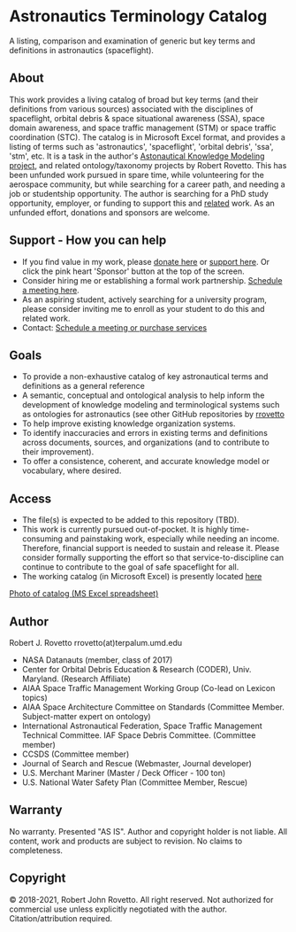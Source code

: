 # Astronautics Terminology Catalog
A listing, comparison and examination of generic but key terms and definitions in astronautics (spaceflight).

## About
This work provides a living catalog of broad but key terms (and their definitions from various sources) associated with the disciplines of spaceflight, orbital debris & space situational awareness (SSA), space domain awareness, and space traffic management (STM) or space traffic coordination (STC). The catalog is in Microsoft Excel format, and provides a listing of terms such as 'astronautics', 'spaceflight', 'orbital debris', 'ssa', 'stm', etc. It is a task in the author's [Astonautical Knowledge Modeling project](https://purl.org/space-ontology), and related ontology/taxonomy projects by Robert Rovetto. This has been unfunded work pursued in spare time, while volunteering for the aerospace community, but while searching for a career path, and needing a job or studentship opportunity. The author is searching for a PhD study opportunity, employer, or funding to support this and [related](https://ontospace.wordpress.com) work. As an unfunded effort, donations and sponsors are welcome. 

## Support - How you can help
 * If you find value in my work, please [donate here](https://tinyurl.com/y9qegjsh) or [support here](https://gogetfunding.com/knowledge-organization-services-ontology-terminology-metadata-concept-analysis/). Or click the pink heart 'Sponsor' button at the top of the screen.
* Consider hiring me or establishing a formal work partnership. [Schedule a meeting here](http://my.setmore.com/bookingpage/f18db686-98bb-41dd-9097-35218b2a1091/services/sb83f723d7838e4484783cc5a1c675f0e6eedf99d).
* As an aspiring student, actively searching for a university program, please consider inviting me to enroll as your student to do this and related work.
* Contact: [Schedule a meeting or purchase services](https://knowledgemodeling.setmore.com/)

## Goals
- To provide a non-exhaustive catalog of key astronautical terms and definitions as a general reference
- A semantic, conceptual and ontological analysis to help inform the development of knowledge modeling and terminological systems such as ontologies for astronautics (see other GitHub repositories by [rrovetto](https://github.com/rrovetto)
- To help improve existing knowledge organization systems.
- To identify inaccuracies and errors in existing terms and definitions across documents, sources, and organizations (and to contribute to their improvement).
- To offer a consistence, coherent, and accurate knowledge model or vocabulary, where desired. 

## Access
- The file(s) is expected to be added to this repository (TBD).
- This work is currently pursued out-of-pocket. It is highly time-consuming and painstaking work, especially while needing an income. Therefore, financial support is needed to sustain and release it. Please consider formally supporting the effort so that service-to-discipline can continue to contribute to the goal of safe spaceflight for all. 
- The working catalog (in Microsoft Excel) is presently located [here](https://drive.google.com/file/d/1VxThyvuY_VzVl_VNan9cqTsdI6NrYWgX/view?usp=sharing)

[Photo of catalog (MS Excel spreadsheet)](https://raw.githubusercontent.com/rrovetto/Astronautics-Terminology/master/photos/Pic_AstronauticalCatalog1.JPG)


## Author
Robert J. Rovetto
rrovetto(at)terpalum.umd.edu
* NASA Datanauts (member, class of 2017)
* Center for Orbital Debris Education & Research (CODER), Univ. Maryland. (Research Affiliate)
* AIAA Space Traffic Management Working Group (Co-lead on Lexicon topics)
* AIAA Space Architecture Committee on Standards (Committee Member. Subject-matter expert on ontology)
* International Astronautical Federation, Space Traffic Management Technical Committee. IAF Space Debris Committee. (Committee member)
* CCSDS (Committee member)
* Journal of Search and Rescue (Webmaster, Journal developer)
* U.S. Merchant Mariner (Master / Deck Officer - 100 ton)
* U.S. National Water Safety Plan (Committee Member, Rescue)

## Warranty
No warranty. Presented "AS IS". Author and copyright holder is not liable.
All content, work and products are subject to revision. No claims to completeness. 

## Copyright
© 2018-2021, Robert John Rovetto. All right reserved.
Not authorized for commercial use unless explicitly negotiated with the author. Citation/attribution required.
